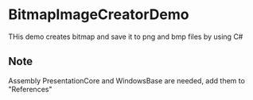 # BitmapImageCreatorDemo
THis demo creates bitmap and save it to png and bmp files by using C#


## Note 
Assembly PresentationCore and WindowsBase are needed, add them to "References"

